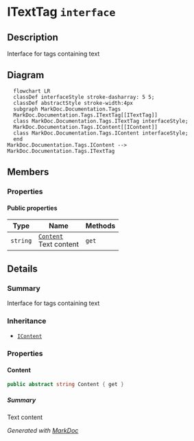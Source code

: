 # ITextTag `interface`

## Description
Interface for tags containing text

## Diagram
```mermaid
  flowchart LR
  classDef interfaceStyle stroke-dasharray: 5 5;
  classDef abstractStyle stroke-width:4px
  subgraph MarkDoc.Documentation.Tags
  MarkDoc.Documentation.Tags.ITextTag[[ITextTag]]
  class MarkDoc.Documentation.Tags.ITextTag interfaceStyle;
  MarkDoc.Documentation.Tags.IContent[[IContent]]
  class MarkDoc.Documentation.Tags.IContent interfaceStyle;
  end
MarkDoc.Documentation.Tags.IContent --> MarkDoc.Documentation.Tags.ITextTag
```

## Members
### Properties
#### Public  properties
| Type | Name | Methods |
| --- | --- | --- |
| `string` | [`Content`](markdocdocumentationtags-ITextTag.md#content)<br>Text content | `get` |

## Details
### Summary
Interface for tags containing text

### Inheritance
 - [
`IContent`
](./markdocdocumentationtags-IContent.md)

### Properties
#### Content
```csharp
public abstract string Content { get }
```
##### Summary
Text content

*Generated with* [*MarkDoc*](https://github.com/hailstorm75/MarkDoc.Core)
